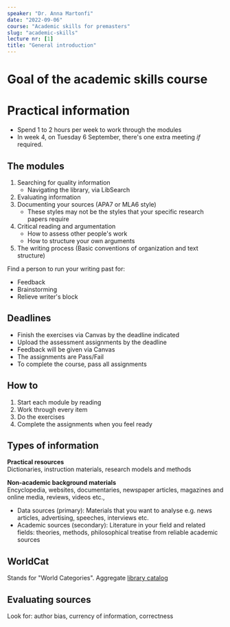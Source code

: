 ```yaml
---
speaker: "Dr. Anna Martonfi"
date: "2022-09-06"
course: "Academic skills for premasters"
slug: "academic-skills"
lecture nr: [1]
title: "General introduction"
---
```


# Goal of the academic skills course

# Practical information

- Spend 1 to 2 hours per week to work through the modules
- In week 4, on Tuesday 6 September, there's one extra meeting *if* required.

## The modules

1. Searching for quality information
   - Navigating the library, via LibSearch
2. Evaluating information
3. Documenting your sources (APA7 or MLA6 style)
   - These styles may not be the styles that your specific research papers require
4. Critical reading and argumentation
   - How to assess other people's work
   - How to structure your own arguments
5. The writing process (Basic conventions of organization and text structure)

Find a person to run your writing past for:
- Feedback
- Brainstorming
- Relieve writer's block

## Deadlines

- Finish the exercises via Canvas by the deadline indicated
- Upload the assessment assignments by the deadline
- Feedback will be given via Canvas
- The assignments are Pass/Fail
- To complete the course, pass all assignments

## How to 

1. Start each module by reading
2. Work through every item 
3. Do the exercises
4. Complete the assignments when you feel ready

## Types of information

**Practical resources**  
Dictionaries, instruction materials, research models and methods

**Non-academic background materials**  
Encyclopedia, websites, documentaries, newspaper articles, magazines and online media, reviews, videos etc.,

- Data sources (primary): Materials that you want to analyse e.g. news articles, advertising, speeches, interviews etc.
- Academic sources (secondary): Literature in your field and related fields: theories, methods, philosophical treatise from reliable academic sources

## WorldCat

Stands for "World Categories". Aggregate [library catalog](https://www.worldcat.org/title/500823419)

## Evaluating sources

Look for: author bias, currency of information, correctness
